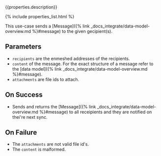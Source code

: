{{properties.description}}

{% include properties_list.html %}

This use-case sends a [Message]({% link _docs_integrate/data-model-overview.md %}#message) to the given gecipient(s).

## Parameters

- `recipients` are the enmeshed addresses of the recipients.
- `content` of the message. For the exact structure of a message refer
  to the [data model]({% link _docs_integrate/data-model-overview.md %}#message).
- `attachments` are file ids to attach.

## On Success

- Sends and returns the [Message]({% link _docs_integrate/data-model-overview.md %}#message)
  to all receipients and they are notified on thei're next sync.

## On Failure

- The `attachments` are not valid file id's.
- The `content` is malformed.
